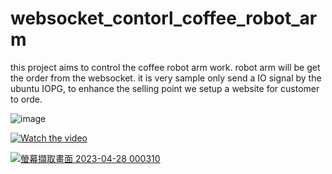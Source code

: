 # websocket_contorl_coffee_robot_arm


this project aims to control the coffee robot arm work. robot arm will be get the order from the 
websocket. it is very sample only send a IO signal by the ubuntu IOPG, to enhance the selling point we setup a website for customer to orde.


![image](https://user-images.githubusercontent.com/82942566/234899587-78933add-9c92-4a4e-b418-c0531778764c.png)



[![Watch the video](https://i.imgur.com/vKb2F1B.png)](https://youtu.be/1ozStpUTh9c)


[![螢幕擷取畫面 2023-04-28 000310](https://user-images.githubusercontent.com/82942566/234920857-596ee570-e862-451a-8459-67d316ee192d.png)](https://youtu.be/1ozStpUTh9c)
